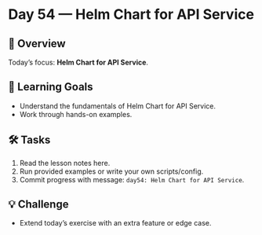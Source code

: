 # Day 54 — Helm Chart for API Service

## 📖 Overview
Today’s focus: **Helm Chart for API Service**.

## 🎯 Learning Goals
- Understand the fundamentals of Helm Chart for API Service.
- Work through hands-on examples.

## 🛠️ Tasks
1. Read the lesson notes here.
2. Run provided examples or write your own scripts/config.
3. Commit progress with message: `day54: Helm Chart for API Service`.

## 💡 Challenge
- Extend today’s exercise with an extra feature or edge case.
